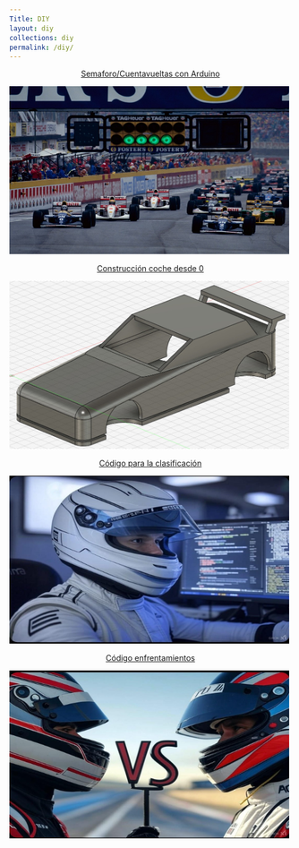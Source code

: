 ```yaml
---
Title: DIY
layout: diy
collections: diy
permalink: /diy/
---
```


<p style="text-align: center;"><a href="https://rchamo01.github.io/CasaRatonScalextric/diy/01-semaforo">Semaforo/Cuentavueltas con Arduino</a></p>

<p><a href="https://rchamo01.github.io/CasaRatonScalextric/diy/01-semaforo"><img src="../docs/images/semaforo00.jpeg" width="500" height="300"></a></p>

<p style="text-align: center;"><a href="https://rchamo01.github.io/CasaRatonScalextric/diy/03-cochedesde0">Construcción coche desde 0</a></p>

[<img src="../docs/images/cochedesde000.jpeg" width="500" height="300">](https://rchamo01.github.io/CasaRatonScalextric/diy/03-cochedesde0)

<p style="text-align: center;"><a href="https://rchamo01.github.io/CasaRatonScalextric/diy/02-codigoclasificacion">Código para la clasificación</a></p>

[<img src="../docs/images/codigoclasificacion00.jpeg" width="500" height="300">](https://rchamo01.github.io/CasaRatonScalextric/diy/02-codigoclasificacion)

<p style="text-align: center;"><a href="https://rchamo01.github.io/CasaRatonScalextric/diy/04-codigoenfrentamientos">Código enfrentamientos</a></p>

[<img src="../docs/images/codigoenfrentamientos00.jpeg" width="500" height="300">](https://rchamo01.github.io/CasaRatonScalextric/diy/04-codigoenfrentamientos)
